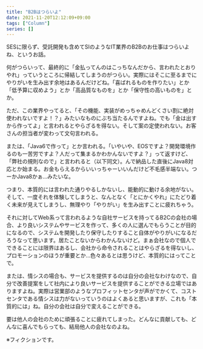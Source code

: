 ```yaml
---
title: "B2Bはつらいよ"
date: 2021-11-20T12:12:09+09:00
tags: ["Column"]
series: []
---
```


SESに限らず、受託開発も含めてSIのようなIT業界のB2Bのお仕事はつらいよね、というお話。

<!--more-->

何がつらいって、最終的に「金払ってんのはこっちなんだから、言われたとおりやれ」っていうところに帰結してしまうのがつらい。実際にはそこに至るまでにやりがいを生み出す余地はあるんだけどね。「喜ばれるものを作りたい」とか「低予算に収めよう」とか「高品質なものを」とか「保守性の高いものを」とか。

ただ、この業界やってると、「その機能、実装がめっちゃめんどくさい割に絶対使われないですよ！？」みたいなものにぶち当たるんですよね。でも「金は出すから作ってよ」と言われるとやらざるを得ない。そして案の定使われない。お客さんの担当者が変わって文句言われる。

または、「Java6で作って」とか言われる。「いやいや、EOSですよ？開発環境作るのも一苦労ですよ？人だって集まるかわかんないですよ？」って返すけど、「弊社の規則なので」と言われると（以下同文）。んで納品した直後にJava8対応とか始まる。お金もらえるからいいっちゃーいいんだけど不毛感半端ない。つーかJava8かぁ…みたいな。

つまり、本質的には言われた通りやるしかないし、能動的に動ける余地がない。そして、一度それを体験してしまうと、なんとなく「とにかくやれ」にたどり着く未来が見えてしまうし、無理やり「やりがい」を生み出すことに疲れちゃう。

それに対してWeb系って言われるような自社サービスを持ってるB2Cの会社の場合、より良いシステムやサービスを作って、多くの人に選んでもらうことが目的になるので、システムを開発したり保守したりすること自体がやりがいになるだろうなって思います。居たことないからわかんないけど。まぁ会社なので個人でできることには限界はあるし、会社から命令されることはやらざるを得ないし、プロモーションのほうが重要とか…色々あるとは思うけど、本質的にはってことで。

または、情シスの場合も、サービスを提供するのは自分の会社なわけなので、自分で改善提案をして社内により良いサービスを提供することができる立場ではありますよね。実際は営業部のようなプロフィットセンタが声がでかくて、コストセンタである情シスは力がないっていうのはよくあると思いますが、これも「本質的には」ね。自分の会社は自分で変えることができる。

要は他人の会社のために頑張ることに疲れてしまった。どんなに貢献しても、どんなに喜んでもらっても、結局他人の会社なのよね。

※フィクションです。